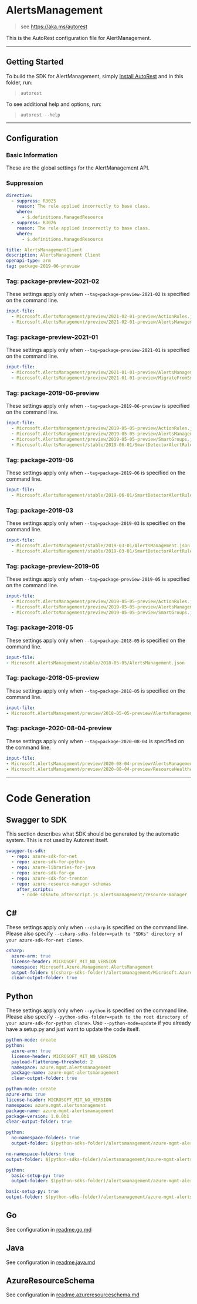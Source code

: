 # AlertsManagement

> see https://aka.ms/autorest

This is the AutoRest configuration file for AlertManagement.

---

## Getting Started

To build the SDK for AlertManagement, simply [Install AutoRest](https://aka.ms/autorest/install) and in this folder, run:

> `autorest`

To see additional help and options, run:

> `autorest --help`

---

## Configuration

### Basic Information

These are the global settings for the AlertManagement API.

### Suppression
``` yaml
directive:
  - suppress: R3025
    reason: The rule applied incorrectly to base class.
    where:
      - $.definitions.ManagedResource
  - suppress: R3026
    reason: The rule applied incorrectly to base class.
    where:
      - $.definitions.ManagedResource
```

``` yaml
title: AlertsManagementClient
description: AlertsManagement Client
openapi-type: arm
tag: package-2019-06-preview
```


### Tag: package-preview-2021-02

These settings apply only when `--tag=package-preview-2021-02` is specified on the command line.

```yaml $(tag) == 'package-preview-2021-02'
input-file:
  - Microsoft.AlertsManagement/preview/2021-02-01-preview/ActionRules.json
  - Microsoft.AlertsManagement/preview/2021-02-01-preview/AlertsManagement.json
```

### Tag: package-preview-2021-01

These settings apply only when `--tag=package-preview-2021-01` is specified on the command line.

```yaml $(tag) == 'package-preview-2021-01'
input-file:
  - Microsoft.AlertsManagement/preview/2021-01-01-preview/AlertsManagement.json
  - Microsoft.AlertsManagement/preview/2021-01-01-preview/MigrateFromSmartDetections.json
```
### Tag: package-2019-06-preview

These settings apply only when `--tag=package-2019-06-preview` is specified on the command line.

```yaml $(tag) == 'package-2019-06-preview'
input-file:
  - Microsoft.AlertsManagement/preview/2019-05-05-preview/ActionRules.json
  - Microsoft.AlertsManagement/preview/2019-05-05-preview/AlertsManagement.json
  - Microsoft.AlertsManagement/preview/2019-05-05-preview/SmartGroups.json
  - Microsoft.AlertsManagement/stable/2019-06-01/SmartDetectorAlertRulesApi.json
```


### Tag: package-2019-06

These settings apply only when `--tag=package-2019-06` is specified on the command line.

```yaml $(tag) == 'package-2019-06'
input-file:
  - Microsoft.AlertsManagement/stable/2019-06-01/SmartDetectorAlertRulesApi.json
```

### Tag: package-2019-03

These settings apply only when `--tag=package-2019-03` is specified on the command line.

```yaml $(tag) == 'package-2019-03'
input-file:
  - Microsoft.AlertsManagement/stable/2019-03-01/AlertsManagement.json
  - Microsoft.AlertsManagement/stable/2019-03-01/SmartDetectorAlertRulesApi.json
```

### Tag: package-preview-2019-05

These settings apply only when `--tag=package-preview-2019-05` is specified on the command line.

``` yaml $(tag) == 'package-preview-2019-05'
input-file:
  - Microsoft.AlertsManagement/preview/2019-05-05-preview/ActionRules.json
  - Microsoft.AlertsManagement/preview/2019-05-05-preview/AlertsManagement.json
  - Microsoft.AlertsManagement/preview/2019-05-05-preview/SmartGroups.json
```

### Tag: package-2018-05

These settings apply only when `--tag=package-2018-05` is specified on the command line.

``` yaml $(tag) == 'package-2018-05'
input-file:
- Microsoft.AlertsManagement/stable/2018-05-05/AlertsManagement.json
```

### Tag: package-2018-05-preview

These settings apply only when `--tag=package-2018-05` is specified on the command line.

``` yaml $(tag) == 'package-2018-05-preview'
input-file:
- Microsoft.AlertsManagement/preview/2018-05-05-preview/AlertsManagement.json
```

### Tag: package-2020-08-04-preview

These settings apply only when `--tag=package-2020-08-04` is specified on the command line.

``` yaml $(tag) == 'package-2020-08-04-preview'
input-file:
- Microsoft.AlertsManagement/preview/2020-08-04-preview/AlertsManagement.json
- Microsoft.AlertsManagement/preview/2020-08-04-preview/ResourceHealthAlertRules.json
```

---

# Code Generation

## Swagger to SDK

This section describes what SDK should be generated by the automatic system.
This is not used by Autorest itself.

``` yaml $(swagger-to-sdk)
swagger-to-sdk:
  - repo: azure-sdk-for-net
  - repo: azure-sdk-for-python
  - repo: azure-libraries-for-java
  - repo: azure-sdk-for-go
  - repo: azure-sdk-for-trenton
  - repo: azure-resource-manager-schemas
    after_scripts:
      - node sdkauto_afterscript.js alertsmanagement/resource-manager
```

## C#

These settings apply only when `--csharp` is specified on the command line.
Please also specify `--csharp-sdks-folder=<path to "SDKs" directory of your azure-sdk-for-net clone>`.

``` yaml $(csharp)
csharp:
  azure-arm: true
  license-header: MICROSOFT_MIT_NO_VERSION
  namespace: Microsoft.Azure.Management.AlertsManagement
  output-folder: $(csharp-sdks-folder)/alertsmanagement/Microsoft.Azure.Management.AlertsManagement/src/Generated
  clear-output-folder: true
```

## Python

These settings apply only when `--python` is specified on the command line.
Please also specify `--python-sdks-folder=<path to the root directory of your azure-sdk-for-python clone>`.
Use `--python-mode=update` if you already have a setup.py and just want to update the code itself.

``` yaml $(python) && !$(track2)
python-mode: create
python:
  azure-arm: true
  license-header: MICROSOFT_MIT_NO_VERSION
  payload-flattening-threshold: 2
  namespace: azure.mgmt.alertsmanagement
  package-name: azure-mgmt-alertsmanagement
  clear-output-folder: true
```

``` yaml $(python) && $(track2)
python-mode: create
azure-arm: true
license-header: MICROSOFT_MIT_NO_VERSION
namespace: azure.mgmt.alertsmanagement
package-name: azure-mgmt-alertsmanagement
package-version: 1.0.0b1
clear-output-folder: true
```

``` yaml $(python) && $(python-mode) == 'update' && !$(track2)
python:
  no-namespace-folders: true
  output-folder: $(python-sdks-folder)/alertsmanagement/azure-mgmt-alertsmanagement/azure/mgmt/alertsmanagement
```

``` yaml $(python) && $(python-mode) == 'update' && $(track2)
no-namespace-folders: true
output-folder: $(python-sdks-folder)/alertsmanagement/azure-mgmt-alertsmanagement/azure/mgmt/alertsmanagement
```

``` yaml $(python) && $(python-mode) == 'create' && !$(track2)
python:
  basic-setup-py: true
  output-folder: $(python-sdks-folder)/alertsmanagement/azure-mgmt-alertsmanagement
```

``` yaml $(python) && $(python-mode) == 'create' && $(track2)
basic-setup-py: true
output-folder: $(python-sdks-folder)/alertsmanagement/azure-mgmt-alertsmanagement
```

## Go

See configuration in [readme.go.md](./readme.go.md)

## Java

See configuration in [readme.java.md](./readme.java.md)

## AzureResourceSchema

See configuration in [readme.azureresourceschema.md](./readme.azureresourceschema.md)

